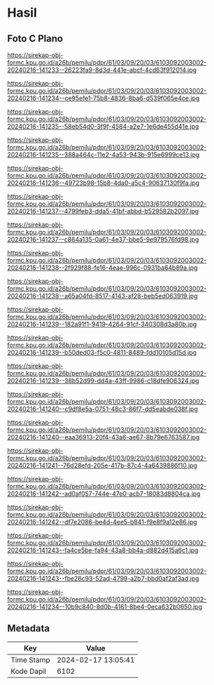# Hasil

## Foto C Plano

https://sirekap-obj-formc.kpu.go.id/a26b/pemilu/pdpr/61/03/09/20/03/6103092003002-20240216-141233--26223fa9-8d3d-441e-abcf-4cd63f912014.jpg

https://sirekap-obj-formc.kpu.go.id/a26b/pemilu/pdpr/61/03/09/20/03/6103092003002-20240216-141234--ce95efe1-75b8-4836-8ba6-d539f065e4ce.jpg

https://sirekap-obj-formc.kpu.go.id/a26b/pemilu/pdpr/61/03/09/20/03/6103092003002-20240216-141235--58eb54d0-3f9f-4584-a2e7-1e6de455d41e.jpg

https://sirekap-obj-formc.kpu.go.id/a26b/pemilu/pdpr/61/03/09/20/03/6103092003002-20240216-141235--388a464c-11e2-4a53-943b-915e6999ce13.jpg

https://sirekap-obj-formc.kpu.go.id/a26b/pemilu/pdpr/61/03/09/20/03/6103092003002-20240216-141236--49723b98-15b8-4da0-a5c4-90637130f9fa.jpg

https://sirekap-obj-formc.kpu.go.id/a26b/pemilu/pdpr/61/03/09/20/03/6103092003002-20240216-141237--4799feb3-dda5-41bf-abbd-b529582b2097.jpg

https://sirekap-obj-formc.kpu.go.id/a26b/pemilu/pdpr/61/03/09/20/03/6103092003002-20240216-141237--c864a135-0a61-4e37-bbe5-9e979576fd98.jpg

https://sirekap-obj-formc.kpu.go.id/a26b/pemilu/pdpr/61/03/09/20/03/6103092003002-20240216-141238--2f929f88-fe16-4eae-996c-0931ba64b89a.jpg

https://sirekap-obj-formc.kpu.go.id/a26b/pemilu/pdpr/61/03/09/20/03/6103092003002-20240216-141238--a65a04fd-8517-4143-af28-beb5ed063919.jpg

https://sirekap-obj-formc.kpu.go.id/a26b/pemilu/pdpr/61/03/09/20/03/6103092003002-20240216-141239--182a91f1-9419-4264-91cf-340308d3a80b.jpg

https://sirekap-obj-formc.kpu.go.id/a26b/pemilu/pdpr/61/03/09/20/03/6103092003002-20240216-141239--b50ded03-f5c0-4811-8489-fdd10105d15d.jpg

https://sirekap-obj-formc.kpu.go.id/a26b/pemilu/pdpr/61/03/09/20/03/6103092003002-20240216-141239--38b52d99-dd4a-43ff-9986-c18dfe906324.jpg

https://sirekap-obj-formc.kpu.go.id/a26b/pemilu/pdpr/61/03/09/20/03/6103092003002-20240216-141240--c9df8e5a-0751-48c3-86f7-dd5eabde038f.jpg

https://sirekap-obj-formc.kpu.go.id/a26b/pemilu/pdpr/61/03/09/20/03/6103092003002-20240216-141240--eaa36913-20f4-43a6-ae67-8b79e6763587.jpg

https://sirekap-obj-formc.kpu.go.id/a26b/pemilu/pdpr/61/03/09/20/03/6103092003002-20240216-141241--76d28efd-205e-417b-87c4-4a6439886f10.jpg

https://sirekap-obj-formc.kpu.go.id/a26b/pemilu/pdpr/61/03/09/20/03/6103092003002-20240216-141242--ad0af057-744e-47e0-acb7-18083d8804ca.jpg

https://sirekap-obj-formc.kpu.go.id/a26b/pemilu/pdpr/61/03/09/20/03/6103092003002-20240216-141242--df7e2086-be4d-4ee5-b841-f9e8f9a12e86.jpg

https://sirekap-obj-formc.kpu.go.id/a26b/pemilu/pdpr/61/03/09/20/03/6103092003002-20240216-141243--fa4ce5be-fa94-43a8-bb4a-d882d415a6c1.jpg

https://sirekap-obj-formc.kpu.go.id/a26b/pemilu/pdpr/61/03/09/20/03/6103092003002-20240216-141243--fbe26c93-52ad-4799-a2b7-bbd0af2af3ad.jpg

https://sirekap-obj-formc.kpu.go.id/a26b/pemilu/pdpr/61/03/09/20/03/6103092003002-20240216-141234--10b9c840-8d0b-4161-8be4-0eca632b0650.jpg


## Metadata

| Key        | Value               |
| ---------- | ------------------- |
| Time Stamp | 2024-02-17 13:05:41 |
| Kode Dapil | 6102                |



